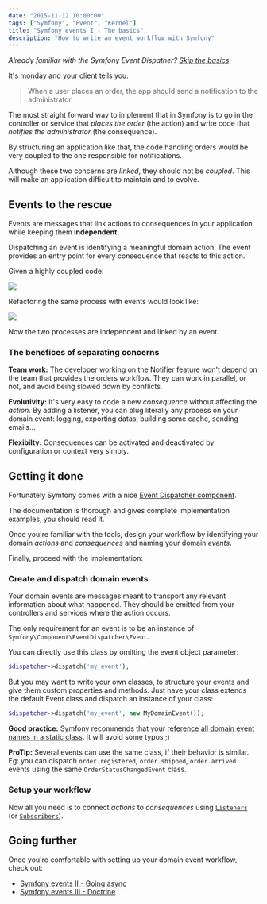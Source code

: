 ```yaml
---
date: "2015-11-12 10:00:00"
tags: ["Symfony", "Event", "Kernel"]
title: "Symfony events I - The basics"
description: "How to write an event workflow with Symfony"
---
```


_Already familiar with the Symfony Event Dispather? [Skip the basics](#going-further)_

It's monday and your client tells you:

> When a user places an order, the app should send a notification to the administrator.

The most straight forward way to implement that in Symfony is to go in the controller or service that _places the order_ (the action) and write code that _notifies the administrator_ (the consequence).

By structuring an application like that, the code handling orders would be very coupled to the one responsible for notifications.

Although these two concerns are _linked_, they should not be _coupled_.
This will make an application difficult to maintain and to evolve.

## Events to the rescue

Events are messages that link actions to consequences in your application while keeping them __independent__.

Dispatching an event is identifying a meaningful domain action.
The event provides an entry point for every consequence that reacts to this action.

Given a highly coupled code:

![](/img/article/coupled.svg)

Refactoring the same process with events would look like:

![](/img/article/decoupled.svg)

Now the two processes are independent and linked by an event.

### The benefices of separating concerns

__Team work:__
The developer working on the Notifier feature won't depend on the team that provides the orders workflow. They can work in parallel, or not, and avoid being slowed down by conflicts.

__Evolutivity:__
It's very easy to code a new _consequence_ without affecting the _action_.
By adding a listener, you can plug literally any process on your domain event: logging, exporting datas, building some cache, sending emails...

__Flexibilty:__
Consequences can be activated and deactivated by configuration or context very simply.

## Getting it done

Fortunately Symfony comes with a nice [Event Dispatcher component](http://symfony.com/doc/current/components/event_dispatcher/introduction.html).

The documentation is thorough and gives complete implementation examples, you should read it.

Once you're familiar with the tools, design your workflow by identifying your domain _actions_ and _consequences_ and naming your domain _events_.

Finally, proceed with the implementation:

### Create and dispatch domain events

Your domain events are messages meant to transport any relevant information about what happened. They should be emitted from your controllers and services where the action occurs.

The only requirement for an event is to be an instance of `Symfony\Component\EventDispatcher\Event`.

You can directly use this class by omitting the event object parameter:

```php
$dispatcher->dispatch('my_event');
```

But you may want to write your own classes, to structure your events and give them custom properties and methods. Just have your class extends the default Event class and dispatch an instance of your class:

```php
$dispatcher->dispatch('my_event', new MyDomainEvent());
```

__Good practice:__ Symfony recommends that your [reference all domain event names in a static class](http://symfony.com/doc/current/components/event_dispatcher/introduction.html#the-static-events-class). It will avoid some typos ;)

__ProTip:__ Several events can use the same class, if their behavior is similar. Eg: you can dispatch `order.registered`, `order.shipped`,  `order.arrived` events using the same `OrderStatusChangedEvent` class.

### Setup your workflow

Now all you need is to connect _actions_ to _consequences_ using [`Listeners`](http://symfony.com/doc/current/components/event_dispatcher/introduction.html#connecting-listeners) (or [`Subscribers`](http://symfony.com/doc/current/components/event_dispatcher/introduction.html#using-event-subscribers)).

## Going further

Once you're comfortable with setting up your domain event workflow, check out:
- [Symfony events II - Going async](../events-part-2)
- [Symfony events III - Doctrine](../events-part-3)
